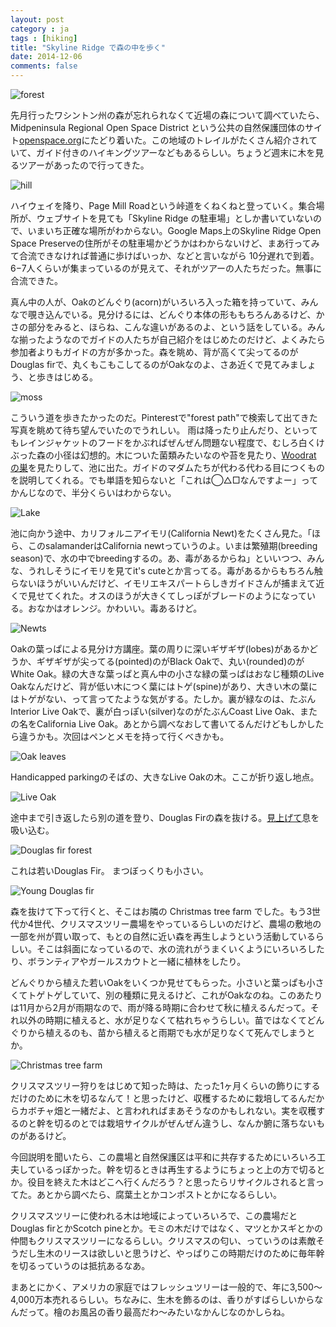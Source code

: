 ```yaml
---
layout: post
category : ja
tags : [hiking]
title: "Skyline Ridge で森の中を歩く"
date: 2014-12-06
comments: false
---
```

![forest](https://lh3.googleusercontent.com/-TJXVVq9y_t4/VIUJNSOWeQI/AAAAAAACfDk/EIns66ff4UA/w900-h600-no/DSC03252.JPG)

先月行ったワシントン州の森が忘れられなくて近場の森について調べていたら、Midpeninsula Regional Open Space District という公共の自然保護団体のサイト[openspace.org](openspace.org)にたどり着いた。この地域のトレイルがたくさん紹介されていて、ガイド付きのハイキングツアーなどもあるらしい。ちょうど週末に木を見るツアーがあったので行ってきた。

![hill](https://lh4.googleusercontent.com/-0thiIxpmJ4Q/VIUZtK8gsEI/AAAAAAACfEA/Y1n961mQ_WQ/w900-h600-no/DSC03177.JPG)

ハイウェイを降り、Page Mill Roadという峠道をくねくねと登っていく。集合場所が、ウェブサイトを見ても「Skyline Ridge の駐車場」としか書いていないので、いまいち正確な場所がわからない。Google Maps上のSkyline Ridge Open Space Preserveの住所がその駐車場かどうかはわからないけど、まあ行ってみて合流できなければ普通に歩けばいっか、などと言いながら 10分遅れで到着。6−7人くらいが集まっているのが見えて、それがツアーの人たちだった。無事に合流できた。

真ん中の人が、Oakのどんぐり(acorn)がいろいろ入った箱を持っていて、みんなで覗き込んでいる。見分けるには、どんぐり本体の形ももちろんあるけど、かさの部分をみると、ほらね、こんな違いがあるのよ、という話をしている。みんな揃ったようなのでガイドの人たちが自己紹介をはじめたのだけど、よくみたら参加者よりもガイドの方が多かった。森を眺め、背が高くて尖ってるのがDouglas firで、丸くもこもこしてるのがOakなのよ、さあ近くで見てみましょう、と歩きはじめる。

![moss](https://lh6.googleusercontent.com/-NRCh3W5Runs/VIUJNe6xVrI/AAAAAAACfDk/Nd-uRz_pzaU/w900-h600-no/DSC03185.JPG)

こういう道を歩きたかったのだ。Pinterestで"forest path"で検索して出てきた写真を眺めて待ち望んでいたのでうれしい。
雨は降ったり止んだり、といってもレインジャケットのフードをかぶればぜんぜん問題ない程度で、むしろ白くけぶった森の小径は幻想的。木についた菌類みたいなのや苔を見たり、[Woodrat の巣](https://lh5.googleusercontent.com/-15ILiRCp0FQ/VIUJNW7oGuI/AAAAAAACfDk/CgJ3sZNm0Iw/w900-h600-no/DSC03192.JPG)を見たりして、池に出た。ガイドのマダムたちが代わる代わる目につくものを説明してくれる。でも単語を知らないと「これは◯△□なんですよー」ってかんじなので、半分くらいはわからない。

![Lake](https://lh6.googleusercontent.com/-Fc6RiE37p-Q/VIUJNWlF9nI/AAAAAAACfDk/eib22ZMWHiw/w900-h600-no/DSC03190.JPG)

池に向かう途中、カリフォルニアイモリ(California Newt)をたくさん見た。「ほら、このsalamanderはCalifornia newtっていうのよ。いまは繁殖期(breeding season)で、水の中でbreedingするの。あ、毒があるからね」といいつつ、みんな、うれしそうにイモリを見てit's cuteとか言ってる。毒があるからもちろん触らないほうがいいんだけど、イモリエキスパートらしきガイドさんが捕まえて近くで見せてくれた。オスのほうが大きくてしっぽがブレードのようになっている。おなかはオレンジ。かわいい。毒あるけど。

![Newts](https://lh3.googleusercontent.com/-FmZjGdOOPYI/VIUJNbSS-7I/AAAAAAACfDk/qKOngq34sOc/w900-h600-no/DSC03237.JPG)

Oakの葉っぱによる見分け方講座。葉の周りに深いギザギザ(lobes)があるかどうか、ギザギザが尖ってる(pointed)のがBlack Oakで、丸い(rounded)のがWhite Oak。緑の大きな葉っぱと真ん中の小さな緑の葉っぱはおなじ種類のLive Oakなんだけど、背が低い木につく葉にはトゲ(spine)があり、大きい木の葉にはトゲがない、って言ってたような気がする。たしか。裏が緑なのは、たぶんInterior Live Oakで、裏が白っぽい(silver)なのがたぶんCoast Live Oak、またの名をCalifornia Live Oak。あとから調べなおして書いてるんだけどもしかしたら違うかも。次回はペンとメモを持って行くべきかも。

![Oak leaves](https://lh5.googleusercontent.com/-l0CGvE1cS5c/VIUJNdQwv-I/AAAAAAACfDk/VjRVXmMZijE/w900-h600-no/DSC03232.JPG)

Handicapped parkingのそばの、大きなLive Oakの木。ここが折り返し地点。

![Live Oak](https://lh5.googleusercontent.com/-DQeuKEyjqiw/VIUJNX2YcPI/AAAAAAACfDk/aF-v9wo2Tc0/w900-h600-no/DSC03231.JPG)

途中まで引き返したら別の道を登り、Douglas Firの森を抜ける。[見上げて](https://plus.google.com/photos/+YukoHonda/albums/6090284186317113313/6090284196782966658?pid=6090284196782966658&oid=106825171914368756519)息を吸い込む。

![Douglas fir forest](https://lh4.googleusercontent.com/FiyG322IzfW7oIiu3qKSkWbuzsNQ2oUtFtYGeFSzwbvE=w900-h600-no)

これは若いDouglas Fir。 まつぼっくりも小さい。

![Young Douglas fir](https://lh5.googleusercontent.com/-L-gPZly8xOU/VIUYc9m25zI/AAAAAAACfD0/Gij7SKf5oOE/w900-h600-no/DSC03272.JPG)

森を抜けて下って行くと、そこはお隣の Christmas tree farm でした。もう3世代か4世代、クリスマスツリー農場をやっているらしいのだけど、農場の敷地の一部を州が買い取って、もとの自然に近い森を再生しようという活動しているらしい。そこは斜面になっているので、水の流れがうまくいくようにいろいろしたり、ボランティアやガールスカウトと一緒に植林をしたり。

どんぐりから植えた若いOakをいくつか見せてもらった。小さいと葉っぱも小さくてトゲトゲしていて、別の種類に見えるけど、これがOakなのね。このあたりは11月から2月が雨期なので、雨が降る時期に合わせて秋に植えるんだって。それ以外の時期に植えると、水が足りなくて枯れちゃうらしい。苗ではなくてどんぐりから植えるのも、苗から植えると雨期でも水が足りなくて死んでしまうとか。

![Christmas tree farm](https://lh3.googleusercontent.com/-2z_a2CP36ZM/VIUJNb8CPrI/AAAAAAACfDk/S8Swydjs7A8/w839-h559-no/DSC03258.JPG)

クリスマスツリー狩りをはじめて知った時は、たった1ヶ月くらいの飾りにするだけのために木を切るなんて！と思ったけど、収穫するために栽培してるんだからカボチャ畑と一緒だよ、と言われればまあそうなのかもしれない。実を収穫するのと幹を切るのとでは栽培サイクルがぜんぜん違うし、なんか腑に落ちないものがあるけど。

今回説明を聞いたら、この農場と自然保護区は平和に共存するためにいろいろ工夫しているっぽかった。幹を切るときは再生するようにちょっと上の方で切るとか。役目を終えた木はどこへ行くんだろう？と思ったらリサイクルされると言ってた。あとから調べたら、腐葉土とかコンポストとかになるらしい。

クリスマスツリーに使われる木は地域によっていろいろで、この農場だとDouglas firとかScotch pineとか。モミの木だけではなく、マツとかスギとかの仲間もクリスマスツリーになるらしい。クリスマスの匂い、っていうのは素敵そうだし生木のリースは欲しいと思うけど、やっぱりこの時期だけのために毎年幹を切るっていうのは抵抗あるなあ。

まあとにかく、アメリカの家庭ではフレッシュツリーは一般的で、年に3,500〜4,000万本売れるらしい。ちなみに、生木を飾るのは、香りがすばらしいからなんだって。檜のお風呂の香り最高だわ〜みたいなかんじなのかしらね。
